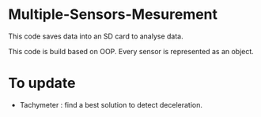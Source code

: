 # Multiple-Sensors-Mesurement
 
This code saves data into an SD card to analyse data. 

This code is build based on OOP. Every sensor is represented as an object. 


# To update

- Tachymeter : find a best solution to detect deceleration. 